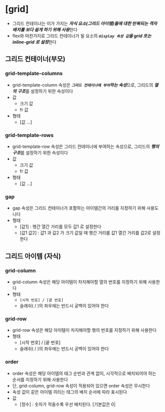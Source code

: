 # [grid]
* 그리드 컨테이너는 이가 가지는 ***자식 요소(그리드 아이템)들에 대한 반복되는 격자 배치를 보다 쉽게 하기 위해 사용***한다
* flex와 마찬가지로 그리드 컨테이너가 될 요소의 ***`display 속성 값`을 grid 또는 inline-grid 로 설정***한다

## 그리드 컨테이너(부모)

### grid-template-columns
* grid-template-column 속성은 ***`그리드 컨테이너에 부여`하는 속성***으로, 그리드의 ***열의 구조***를 설정하기 위한 속성이다
* 값
    * 크기 값
    * fr 값
* 형태
    * [값 ...]
### grid-template-rows
* grid-template-row 속성은 그리드 컨테이너에 부여하는 속성으로, 그리드의 ***행의 구조***를 설정하기 위한 속성이다
* 값
    * 크기 값
    * fr 값
* 형태
    * [값 ...]
### gap
* gap 속성은 그리드 컨테이너가 포함하는 아이템간의 거리를 지정하기 위해 사용도니다
* 형태
    * [값1] : 행간 열간 거리를 모두 값1 로 설정한다
    * [값1 값2] : 값1 과 값2 가 크기 값일 때 행간 거리를 값1 열간 거리를 값2로 설정한다

## 그리드 아이템 (자식)

### grid-column
* grid-column 속성은 해당 아이템이 차지해야할 열의 번호를 지정하기 위해 사용한다
* 형태
    * `[시작 번호] / [끝 번호]`
    * 슬래쉬( / )의 좌우에는 반드시 공백이 있어야 한다
### grid-row
* grid-row 속성은 해당 아이템이 차지해야할 행의 번호를 지정하기 위해 사용한다
* 형태
    * [시작 번호] / [끝 번호]
    * 슬래쉬( / )의 좌우에는 반드시 공백이 있어야 한다
### order
* order 속성은 해당 아이템의 태그 순번과 관계 없이, 시각적으로 배치되어야 하는 순서를 지정하기 위해 사용한다
* 단, grid-column, grid-row 속성이 적용되어 있으면 order 속성은 무시한다
* 속성 값이 같은 아이템 끼리는 태그의 배치 순서에 따라 표시된다
* 값
    * [정수] : 숫자가 적을수록 우선 배치된다. [기본값은 0]
